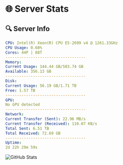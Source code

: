 # 🌐 Server Stats
## 🔍 Server Info
```yaml
CPU: Intel(R) Xeon(R) CPU E5-2699 v4 @ 1261.33GHz
CPU Usage: 0.60%
Cores: 44P | 88T
-----------------------------------
Memory:
Current Usage: 144.44 GB/503.74 GB
Available: 356.13 GB
-----------------------------------
Disk:
Current Usage: 56.19 GB/1.71 TB
Free: 1.57 TB
-----------------------------------
GPU:
No GPU detected
-----------------------------------
Network:
Current Transfer (Sent): 22.96 MB/s
Current Transfer (Received): 110.07 KB/s
Total Sent: 6.51 TB
Total Received: 72.69 GB
-----------------------------------
Uptime:
2d 22h 29m 59s
```
![GitHub Stats](https://img.shields.io/badge/Updated-2025-03-10_19:52:48-blue)